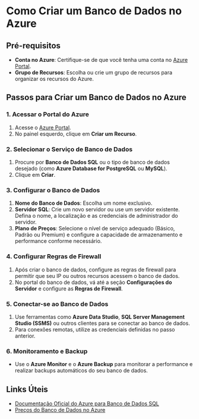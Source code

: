 # Como Criar um Banco de Dados no Azure

## Pré-requisitos
- **Conta no Azure**: Certifique-se de que você tenha uma conta no [Azure Portal](https://portal.azure.com/).
- **Grupo de Recursos**: Escolha ou crie um grupo de recursos para organizar os recursos do Azure.

## Passos para Criar um Banco de Dados no Azure

### 1. Acessar o Portal do Azure
1. Acesse o [Azure Portal](https://portal.azure.com/).
2. No painel esquerdo, clique em **Criar um Recurso**.

### 2. Selecionar o Serviço de Banco de Dados
1. Procure por **Banco de Dados SQL** ou o tipo de banco de dados desejado (como **Azure Database for PostgreSQL** ou **MySQL**).
2. Clique em **Criar**.

### 3. Configurar o Banco de Dados
1. **Nome do Banco de Dados**: Escolha um nome exclusivo.
2. **Servidor SQL**: Crie um novo servidor ou use um servidor existente. Defina o nome, a localização e as credenciais de administrador do servidor.
3. **Plano de Preços**: Selecione o nível de serviço adequado (Básico, Padrão ou Premium) e configure a capacidade de armazenamento e performance conforme necessário.

### 4. Configurar Regras de Firewall
1. Após criar o banco de dados, configure as regras de firewall para permitir que seu IP ou outros recursos acessem o banco de dados.
2. No portal do banco de dados, vá até a seção **Configurações do Servidor** e configure as **Regras de Firewall**.

### 5. Conectar-se ao Banco de Dados
1. Use ferramentas como **Azure Data Studio**, **SQL Server Management Studio (SSMS)** ou outros clientes para se conectar ao banco de dados.
2. Para conexões remotas, utilize as credenciais definidas no passo anterior.

### 6. Monitoramento e Backup
- Use o **Azure Monitor** e o **Azure Backup** para monitorar a performance e realizar backups automáticos do seu banco de dados.

## Links Úteis
- [Documentação Oficial do Azure para Banco de Dados SQL](https://docs.microsoft.com/pt-br/azure/azure-sql/)
- [Preços do Banco de Dados no Azure](https://azure.microsoft.com/pt-br/pricing/)

